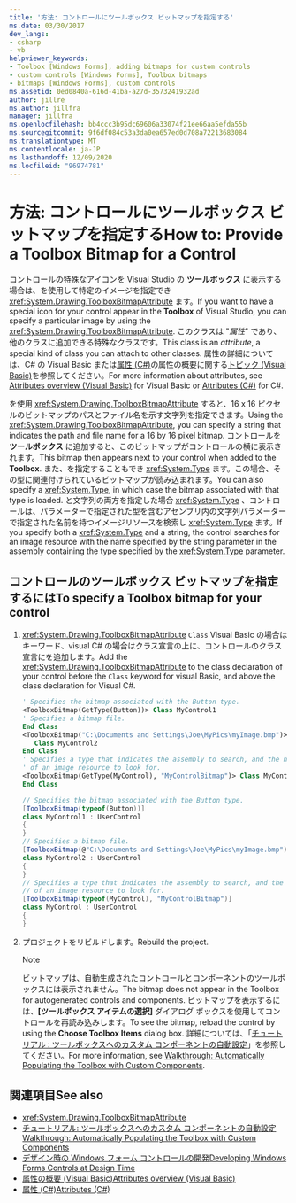 ```yaml
---
title: '方法: コントロールにツールボックス ビットマップを指定する'
ms.date: 03/30/2017
dev_langs:
- csharp
- vb
helpviewer_keywords:
- Toolbox [Windows Forms], adding bitmaps for custom controls
- custom controls [Windows Forms], Toolbox bitmaps
- bitmaps [Windows Forms], custom controls
ms.assetid: 0ed0840a-616d-41ba-a27d-3573241932ad
author: jillre
ms.author: jillfra
manager: jillfra
ms.openlocfilehash: bb4ccc3b95dc69606a33074f21ee66aa5efda55b
ms.sourcegitcommit: 9f6df084c53a3da0ea657ed0d708a72213683084
ms.translationtype: MT
ms.contentlocale: ja-JP
ms.lasthandoff: 12/09/2020
ms.locfileid: "96974781"
---
```

# <a name="how-to-provide-a-toolbox-bitmap-for-a-control"></a><span data-ttu-id="7b625-102">方法: コントロールにツールボックス ビットマップを指定する</span><span class="sxs-lookup"><span data-stu-id="7b625-102">How to: Provide a Toolbox Bitmap for a Control</span></span>

<span data-ttu-id="7b625-103">コントロールの特殊なアイコンを Visual Studio の **ツールボックス** に表示する場合は、を使用して特定のイメージを指定でき <xref:System.Drawing.ToolboxBitmapAttribute> ます。</span><span class="sxs-lookup"><span data-stu-id="7b625-103">If you want to have a special icon for your control appear in the **Toolbox** of Visual Studio, you can specify a particular image by using the <xref:System.Drawing.ToolboxBitmapAttribute>.</span></span> <span data-ttu-id="7b625-104">このクラスは "*属性*" であり、他のクラスに追加できる特殊なクラスです。</span><span class="sxs-lookup"><span data-stu-id="7b625-104">This class is an *attribute*, a special kind of class you can attach to other classes.</span></span> <span data-ttu-id="7b625-105">属性の詳細については、C# の Visual Basic または[属性 (C#)](/dotnet/csharp/programming-guide/concepts/attributes/index)の属性の概要に関する[トピック (Visual Basic)](/dotnet/visual-basic/programming-guide/concepts/attributes/index)を参照してください。</span><span class="sxs-lookup"><span data-stu-id="7b625-105">For more information about attributes, see [Attributes overview (Visual Basic)](/dotnet/visual-basic/programming-guide/concepts/attributes/index) for Visual Basic or [Attributes (C#)](/dotnet/csharp/programming-guide/concepts/attributes/index) for C#.</span></span>

<span data-ttu-id="7b625-106">を使用 <xref:System.Drawing.ToolboxBitmapAttribute> すると、16 x 16 ピクセルのビットマップのパスとファイル名を示す文字列を指定できます。</span><span class="sxs-lookup"><span data-stu-id="7b625-106">Using the <xref:System.Drawing.ToolboxBitmapAttribute>, you can specify a string that indicates the path and file name for a 16 by 16 pixel bitmap.</span></span> <span data-ttu-id="7b625-107">コントロールを **ツールボックス** に追加すると、このビットマップがコントロールの横に表示されます。</span><span class="sxs-lookup"><span data-stu-id="7b625-107">This bitmap then appears next to your control when added to the **Toolbox**.</span></span> <span data-ttu-id="7b625-108">また、を指定することもでき <xref:System.Type> ます。この場合、その型に関連付けられているビットマップが読み込まれます。</span><span class="sxs-lookup"><span data-stu-id="7b625-108">You can also specify a <xref:System.Type>, in which case the bitmap associated with that type is loaded.</span></span> <span data-ttu-id="7b625-109">と文字列の両方を指定した場合 <xref:System.Type> 、コントロールは、パラメーターで指定された型を含むアセンブリ内の文字列パラメーターで指定された名前を持つイメージリソースを検索し <xref:System.Type> ます。</span><span class="sxs-lookup"><span data-stu-id="7b625-109">If you specify both a <xref:System.Type> and a string, the control searches for an image resource with the name specified by the string parameter in the assembly containing the type specified by the <xref:System.Type> parameter.</span></span>

## <a name="to-specify-a-toolbox-bitmap-for-your-control"></a><span data-ttu-id="7b625-110">コントロールのツールボックス ビットマップを指定するには</span><span class="sxs-lookup"><span data-stu-id="7b625-110">To specify a Toolbox bitmap for your control</span></span>

1. <span data-ttu-id="7b625-111"><xref:System.Drawing.ToolboxBitmapAttribute> `Class` Visual Basic の場合はキーワード、visual C# の場合はクラス宣言の上に、コントロールのクラス宣言にを追加します。</span><span class="sxs-lookup"><span data-stu-id="7b625-111">Add the <xref:System.Drawing.ToolboxBitmapAttribute> to the class declaration of your control before the `Class` keyword for visual Basic, and above the class declaration for Visual C#.</span></span>

    ```vb
    ' Specifies the bitmap associated with the Button type.
    <ToolboxBitmap(GetType(Button))> Class MyControl1
    ' Specifies a bitmap file.
    End Class
    <ToolboxBitmap("C:\Documents and Settings\Joe\MyPics\myImage.bmp")> _
       Class MyControl2
    End Class
    ' Specifies a type that indicates the assembly to search, and the name
    ' of an image resource to look for.
    <ToolboxBitmap(GetType(MyControl), "MyControlBitmap")> Class MyControl
    End Class
    ```

    ```csharp
    // Specifies the bitmap associated with the Button type.
    [ToolboxBitmap(typeof(Button))]
    class MyControl1 : UserControl
    {
    }
    // Specifies a bitmap file.
    [ToolboxBitmap(@"C:\Documents and Settings\Joe\MyPics\myImage.bmp")]
    class MyControl2 : UserControl
    {
    }
    // Specifies a type that indicates the assembly to search, and the name
    // of an image resource to look for.
    [ToolboxBitmap(typeof(MyControl), "MyControlBitmap")]
    class MyControl : UserControl
    {
    }
    ```

2. <span data-ttu-id="7b625-112">プロジェクトをリビルドします。</span><span class="sxs-lookup"><span data-stu-id="7b625-112">Rebuild the project.</span></span>

    > [!NOTE]
    > <span data-ttu-id="7b625-113">ビットマップは、自動生成されたコントロールとコンポーネントのツールボックスには表示されません。</span><span class="sxs-lookup"><span data-stu-id="7b625-113">The bitmap does not appear in the Toolbox for autogenerated controls and components.</span></span> <span data-ttu-id="7b625-114">ビットマップを表示するには、**[ツールボックス アイテムの選択]** ダイアログ ボックスを使用してコントロールを再読み込みします。</span><span class="sxs-lookup"><span data-stu-id="7b625-114">To see the bitmap, reload the control by using the **Choose Toolbox Items** dialog box.</span></span> <span data-ttu-id="7b625-115">詳細については、「[チュートリアル : ツールボックスへのカスタム コンポーネントの自動設定](walkthrough-automatically-populating-the-toolbox-with-custom-components.md)」を参照してください。</span><span class="sxs-lookup"><span data-stu-id="7b625-115">For more information, see [Walkthrough: Automatically Populating the Toolbox with Custom Components](walkthrough-automatically-populating-the-toolbox-with-custom-components.md).</span></span>

## <a name="see-also"></a><span data-ttu-id="7b625-116">関連項目</span><span class="sxs-lookup"><span data-stu-id="7b625-116">See also</span></span>

- <xref:System.Drawing.ToolboxBitmapAttribute>
- [<span data-ttu-id="7b625-117">チュートリアル: ツールボックスへのカスタム コンポーネントの自動設定</span><span class="sxs-lookup"><span data-stu-id="7b625-117">Walkthrough: Automatically Populating the Toolbox with Custom Components</span></span>](walkthrough-automatically-populating-the-toolbox-with-custom-components.md)
- [<span data-ttu-id="7b625-118">デザイン時の Windows フォーム コントロールの開発</span><span class="sxs-lookup"><span data-stu-id="7b625-118">Developing Windows Forms Controls at Design Time</span></span>](developing-windows-forms-controls-at-design-time.md)
- [<span data-ttu-id="7b625-119">属性の概要 (Visual Basic)</span><span class="sxs-lookup"><span data-stu-id="7b625-119">Attributes overview (Visual Basic)</span></span>](/dotnet/visual-basic/programming-guide/concepts/attributes/index)
- [<span data-ttu-id="7b625-120">属性 (C#)</span><span class="sxs-lookup"><span data-stu-id="7b625-120">Attributes (C#)</span></span>](/dotnet/csharp/programming-guide/concepts/attributes/index)
